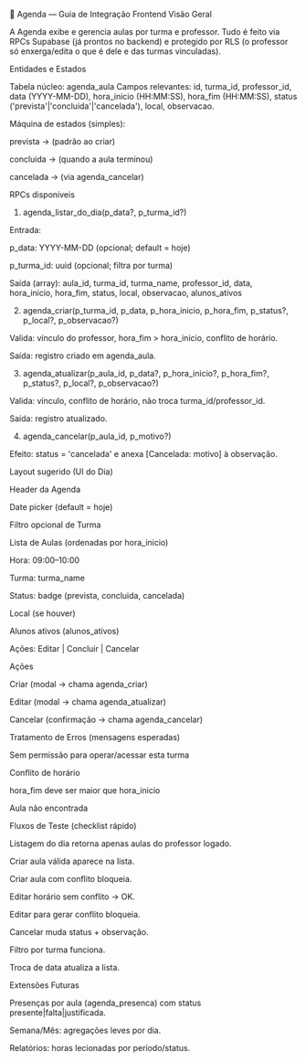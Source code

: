 📆 Agenda — Guia de Integração Frontend
Visão Geral

A Agenda exibe e gerencia aulas por turma e professor.
Tudo é feito via RPCs Supabase (já prontos no backend) e protegido por RLS (o professor só enxerga/edita o que é dele e das turmas vinculadas).

Entidades e Estados

Tabela núcleo: agenda_aula
Campos relevantes:
id, turma_id, professor_id, data (YYYY-MM-DD), hora_inicio (HH:MM:SS), hora_fim (HH:MM:SS), status ('prevista'|'concluida'|'cancelada'), local, observacao.

Máquina de estados (simples):

prevista → (padrão ao criar)

concluida → (quando a aula terminou)

cancelada → (via agenda_cancelar)

RPCs disponíveis
1) agenda_listar_do_dia(p_data?, p_turma_id?)

Entrada:

p_data: YYYY-MM-DD (opcional; default = hoje)

p_turma_id: uuid (opcional; filtra por turma)

Saída (array):
aula_id, turma_id, turma_name, professor_id, data, hora_inicio, hora_fim, status, local, observacao, alunos_ativos

2) agenda_criar(p_turma_id, p_data, p_hora_inicio, p_hora_fim, p_status?, p_local?, p_observacao?)

Valida: vínculo do professor, hora_fim > hora_inicio, conflito de horário.

Saída: registro criado em agenda_aula.

3) agenda_atualizar(p_aula_id, p_data?, p_hora_inicio?, p_hora_fim?, p_status?, p_local?, p_observacao?)

Valida: vínculo, conflito de horário, não troca turma_id/professor_id.

Saída: registro atualizado.

4) agenda_cancelar(p_aula_id, p_motivo?)

Efeito: status = 'cancelada' e anexa [Cancelada: motivo] à observação.

Layout sugerido (UI do Dia)

Header da Agenda

Date picker (default = hoje)

Filtro opcional de Turma

Lista de Aulas (ordenadas por hora_inicio)

Hora: 09:00–10:00

Turma: turma_name

Status: badge (prevista, concluida, cancelada)

Local (se houver)

Alunos ativos (alunos_ativos)

Ações: Editar | Concluir | Cancelar

Ações

Criar (modal → chama agenda_criar)

Editar (modal → chama agenda_atualizar)

Cancelar (confirmação → chama agenda_cancelar)

Tratamento de Erros (mensagens esperadas)

Sem permissão para operar/acessar esta turma

Conflito de horário

hora_fim deve ser maior que hora_inicio

Aula não encontrada

Fluxos de Teste (checklist rápido)

Listagem do dia retorna apenas aulas do professor logado.

Criar aula válida aparece na lista.

Criar aula com conflito bloqueia.

Editar horário sem conflito → OK.

Editar para gerar conflito bloqueia.

Cancelar muda status + observação.

Filtro por turma funciona.

Troca de data atualiza a lista.

Extensões Futuras

Presenças por aula (agenda_presenca) com status presente|falta|justificada.

Semana/Mês: agregações leves por dia.

Relatórios: horas lecionadas por período/status.